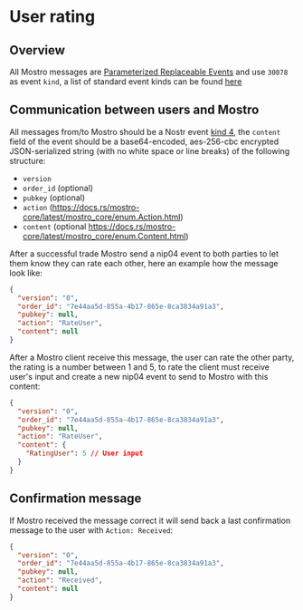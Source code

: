 # User rating

## Overview

All Mostro messages are [Parameterized Replaceable Events](https://github.com/nostr-protocol/nips/blob/master/01.md#kinds) and use `30078` as event `kind`, a list of standard event kinds can be found [here](https://github.com/nostr-protocol/nips#event-kinds)

## Communication between users and Mostro

All messages from/to Mostro should be a Nostr event [kind 4](https://github.com/nostr-protocol/nips/blob/master/04.md), the `content` field of the event should be a base64-encoded, aes-256-cbc encrypted JSON-serialized string (with no white space or line breaks) of the following structure:

- `version`
- `order_id` (optional)
- `pubkey` (optional)
- `action` (https://docs.rs/mostro-core/latest/mostro_core/enum.Action.html)
- `content` (optional https://docs.rs/mostro-core/latest/mostro_core/enum.Content.html)

After a successful trade Mostro send a nip04 event to both parties to let them know they can rate each other, here an example how the message look like:

```json
{
  "version": "0",
  "order_id": "7e44aa5d-855a-4b17-865e-8ca3834a91a3",
  "pubkey": null,
  "action": "RateUser",
  "content": null
}
```

After a Mostro client receive this message, the user can rate the other party, the rating is a number between 1 and 5, to rate the client must receive user's input and create a new nip04 event to send to Mostro with this content:

```json
{
  "version": "0",
  "order_id": "7e44aa5d-855a-4b17-865e-8ca3834a91a3",
  "pubkey": null,
  "action": "RateUser",
  "content": {
    "RatingUser": 5 // User input
  }
}
```

## Confirmation message

If Mostro received the message correct it will send back a last confirmation message to the user with `Action: Received`:

```json
{
  "version": "0",
  "order_id": "7e44aa5d-855a-4b17-865e-8ca3834a91a3",
  "pubkey": null,
  "action": "Received",
  "content": null
}
```
